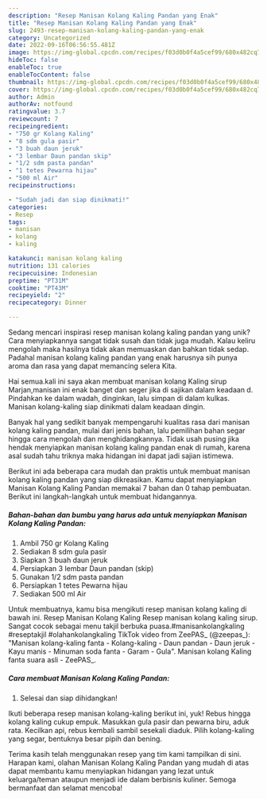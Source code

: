 ```yaml
---
description: "Resep Manisan Kolang Kaling Pandan yang Enak"
title: "Resep Manisan Kolang Kaling Pandan yang Enak"
slug: 2493-resep-manisan-kolang-kaling-pandan-yang-enak
category: Uncategorized
date: 2022-09-16T06:56:55.481Z
image: https://img-global.cpcdn.com/recipes/f03d0b0f4a5cef99/680x482cq70/manisan-kolang-kaling-pandan-foto-resep-utama.jpg
hideToc: false
enableToc: true
enableTocContent: false
thumbnail: https://img-global.cpcdn.com/recipes/f03d0b0f4a5cef99/680x482cq70/manisan-kolang-kaling-pandan-foto-resep-utama.jpg
cover: https://img-global.cpcdn.com/recipes/f03d0b0f4a5cef99/680x482cq70/manisan-kolang-kaling-pandan-foto-resep-utama.jpg
author: Admin
authorAv: notfound
ratingvalue: 3.7
reviewcount: 7
recipeingredient:
- "750 gr Kolang Kaling"
- "8 sdm gula pasir"
- "3 buah daun jeruk"
- "3 lembar Daun pandan skip"
- "1/2 sdm pasta pandan"
- "1 tetes Pewarna hijau"
- "500 ml Air"
recipeinstructions:

- "Sudah jadi dan siap dinikmati!"
categories:
- Resep
tags:
- manisan
- kolang
- kaling

katakunci: manisan kolang kaling 
nutrition: 131 calories
recipecuisine: Indonesian
preptime: "PT31M"
cooktime: "PT43M"
recipeyield: "2"
recipecategory: Dinner

---
```





Sedang mencari inspirasi resep manisan kolang kaling pandan yang unik? Cara menyiapkannya sangat tidak susah dan tidak juga mudah. Kalau keliru mengolah maka hasilnya tidak akan memuaskan dan bahkan tidak sedap. Padahal manisan kolang kaling pandan yang enak harusnya sih punya aroma dan rasa yang dapat memancing selera Kita.





Hai semua.kali ini saya akan membuat manisan kolang Kaling sirup Marjan,manisan ini enak banget dan seger jika di sajikan dalam keadaan d. Pindahkan ke dalam wadah, dinginkan, lalu simpan di dalam kulkas. Manisan kolang-kaling siap dinikmati dalam keadaan dingin.

Banyak hal yang sedikit banyak mempengaruhi kualitas rasa dari manisan kolang kaling pandan, mulai dari jenis bahan, lalu pemilihan bahan segar hingga cara mengolah dan menghidangkannya. Tidak usah pusing jika hendak menyiapkan manisan kolang kaling pandan enak di rumah, karena asal sudah tahu triknya maka hidangan ini dapat jadi sajian istimewa.






Berikut ini ada beberapa cara mudah dan praktis untuk membuat manisan kolang kaling pandan yang siap dikreasikan. Kamu dapat menyiapkan Manisan Kolang Kaling Pandan memakai 7 bahan dan 0 tahap pembuatan. Berikut ini langkah-langkah untuk membuat hidangannya.

<!--inarticleads1-->

##### Bahan-bahan dan bumbu yang harus ada untuk menyiapkan Manisan Kolang Kaling Pandan:

1. Ambil 750 gr Kolang Kaling
1. Sediakan 8 sdm gula pasir
1. Siapkan 3 buah daun jeruk
1. Persiapkan 3 lembar Daun pandan (skip)
1. Gunakan 1/2 sdm pasta pandan
1. Persiapkan 1 tetes Pewarna hijau
1. Sediakan 500 ml Air


Untuk membuatnya, kamu bisa mengikuti resep manisan kolang kaling di bawah ini. Resep Manisan Kolang Kaling Resep manisan kolang kaling sirup. Sangat cocok sebagai menu takjil berbuka puasa.#manisankolangkaling #reseptakjil #olahankolangkaling TikTok video from ZeePAS_ (@zeepas_): &#34;Manisan kolang-kaling fanta - Kolang-kaling - Daun pandan - Daun jeruk - Kayu manis - Minuman soda fanta - Garam - Gula&#34;. Manisan kolang Kaling fanta suara asli - ZeePAS_. 

<!--inarticleads2-->

##### Cara membuat Manisan Kolang Kaling Pandan:


1. Selesai dan siap dihidangkan!

Ikuti beberapa resep manisan kolang-kaling berikut ini, yuk! Rebus hingga kolang kaling cukup empuk. Masukkan gula pasir dan pewarna biru, aduk rata. Kecilkan api, rebus kembali sambil sesekali diaduk. Pilih kolang-kaling yang segar, bentuknya besar pipih dan bening. 

Terima kasih telah menggunakan resep yang tim kami tampilkan di sini. Harapan kami, olahan Manisan Kolang Kaling Pandan yang mudah di atas dapat membantu kamu menyiapkan hidangan yang lezat untuk keluarga/teman ataupun menjadi ide dalam berbisnis kuliner. Semoga bermanfaat dan selamat mencoba!

